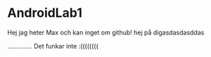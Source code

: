 # AndroidLab1

Hej jag heter Max och kan inget om github!
hej på digasdasdasddas


..............
Det funkar inte :((((((((